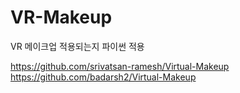 # VR-Makeup
VR 메이크업 적용되는지 파이썬 적용

https://github.com/srivatsan-ramesh/Virtual-Makeup
https://github.com/badarsh2/Virtual-Makeup
